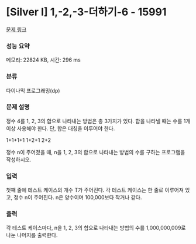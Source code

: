 # [Silver I] 1,-2,-3-더하기-6 - 15991 

[문제 링크](https://www.acmicpc.net/problem/15991) 

### 성능 요약

메모리: 22824 KB, 시간: 296 ms

### 분류

다이나믹 프로그래밍(dp)

### 문제 설명

정수 4를 1, 2, 3의 합으로 나타내는 방법은 총 3가지가 있다. 합을 나타낼 때는 수를 1개 이상 사용해야 한다. 단, 합은 대칭을 이루어야 한다.


 1+1+1+1
 1+2+1
 2+2


정수 n이 주어졌을 때, n을 1, 2, 3의 합으로 나타내는 방법의 수를 구하는 프로그램을 작성하시오.
### 입력 

 첫째 줄에 테스트 케이스의 개수 T가 주어진다. 각 테스트 케이스는 한 줄로 이루어져 있고, 정수 n이 주어진다. n은 양수이며 100,000보다 작거나 같다.
### 출력 

 각 테스트 케이스마다, n을 1, 2, 3의 합으로 나타내는 방법의 수를 1,000,000,009로 나눈 나머지를 출력한다.


